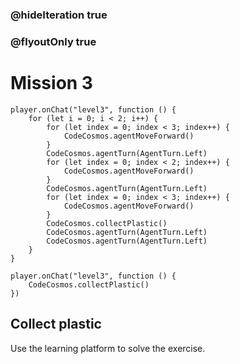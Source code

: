 ### @hideIteration true
### @flyoutOnly true
# Mission 3

```blocks
player.onChat("level3", function () {
    for (let i = 0; i < 2; i++) {
        for (let index = 0; index < 3; index++) {
            CodeCosmos.agentMoveForward()
        }
        CodeCosmos.agentTurn(AgentTurn.Left)
        for (let index = 0; index < 2; index++) {
            CodeCosmos.agentMoveForward()
        }
        CodeCosmos.agentTurn(AgentTurn.Left)
        for (let index = 0; index < 3; index++) {
            CodeCosmos.agentMoveForward()
        }
        CodeCosmos.collectPlastic()
        CodeCosmos.agentTurn(AgentTurn.Left)
        CodeCosmos.agentTurn(AgentTurn.Left)
    }
}
```

```template
player.onChat("level3", function () {
    CodeCosmos.collectPlastic()
})
```

## Collect plastic
Use the learning platform to solve the exercise.